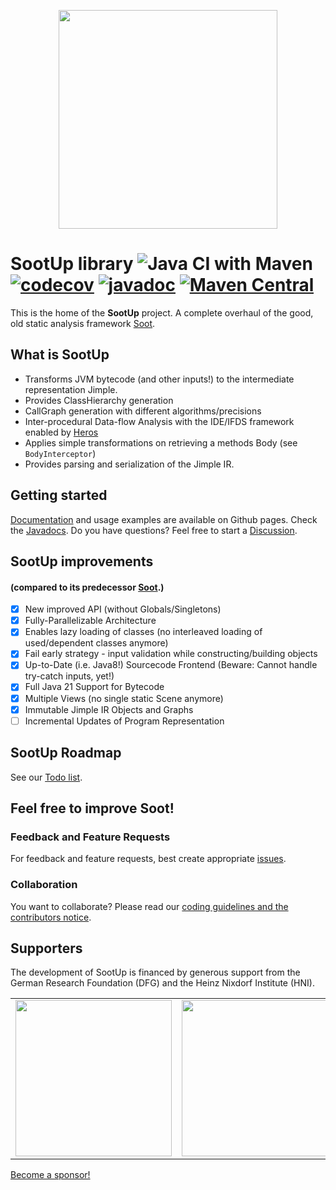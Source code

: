 <p align="center">
<img width="350px" src="https://github.com/soot-oss/SootUp/blob/develop/docs/SootUpLogo.svg">
</p> 

# SootUp library ![Java CI with Maven](https://github.com/soot-oss/SootUp/workflows/Java%20CI%20with%20Maven/badge.svg?branch=develop) [![codecov](https://codecov.io/gh/soot-oss/SootUp/branch/develop/graph/badge.svg?token=ELA7U7IAWD)](https://codecov.io/gh/soot-oss/SootUp) [![javadoc](https://javadoc.io/badge2/org.soot-oss/sootup.core/javadoc.svg)](https://javadoc.io/doc/org.soot-oss/sootup.core) [![Maven Central](https://maven-badges.herokuapp.com/maven-central/org.soot-oss/sootup.core/badge.svg)](https://central.sonatype.com/artifact/org.soot-oss/sootup)

This is the home of the **SootUp** project.
A complete overhaul of the good, old static analysis framework [Soot](https://github.com/soot-oss/soot).

## What is SootUp
- Transforms JVM bytecode (and other inputs!) to the intermediate representation Jimple.
- Provides ClassHierarchy generation
- CallGraph generation with different algorithms/precisions
- Inter-procedural Data-flow Analysis with the IDE/IFDS framework enabled by [Heros](https://github.com/Sable/heros)
- Applies simple transformations on retrieving a methods Body (see `BodyInterceptor`)
- Provides parsing and serialization of the Jimple IR.

## Getting started
[Documentation](https://soot-oss.github.io/SootUp/) and usage examples are available on Github pages.
Check the [Javadocs](https://soot-oss.github.io/SootUp/apidocs).
Do you have questions? Feel free to start a [Discussion](https://github.com/soot-oss/SootUp/discussions).


## SootUp improvements 
#### (compared to its predecessor [Soot](https://github.com/soot-oss/soot).)
- [x] New improved API (without Globals/Singletons)
- [x] Fully-Parallelizable Architecture
- [x] Enables lazy loading of classes (no interleaved loading of used/dependent classes anymore)
- [x] Fail early strategy - input validation while constructing/building objects
- [x] Up-to-Date (i.e. Java8!) Sourcecode Frontend (Beware: Cannot handle try-catch inputs, yet!)
- [x] Full Java 21 Support for Bytecode
- [x] Multiple Views (no single static Scene anymore)
- [x] Immutable Jimple IR Objects and Graphs
- [ ] Incremental Updates of Program Representation

## SootUp Roadmap
See our [Todo list](https://github.com/soot-oss/SootUp/wiki/TODOs).

## Feel free to improve Soot!

### Feedback and Feature Requests
For feedback and feature requests, best create appropriate [issues](../../issues).

### Collaboration
You want to collaborate? Please read our [coding guidelines and the contributors notice](../../wiki/contribution-to-SootUp).


## Supporters
The development of SootUp is financed by generous support from the German Research Foundation (DFG) and
the Heinz Nixdorf Institute (HNI).

<table border="0">
<tr>
<td><img src="https://soot-oss.github.io/soot/images/dfg_logo_englisch_blau_en.jpg" width="250" > </td>
<td><img src="https://soot-oss.github.io/soot/images/Heinz_Nixdorf_Institut_Logo_CMYK.jpg" width="250" ></td>
</tr>
</table>

[Become a sponsor!](https://github.com/sponsors/soot-oss)

